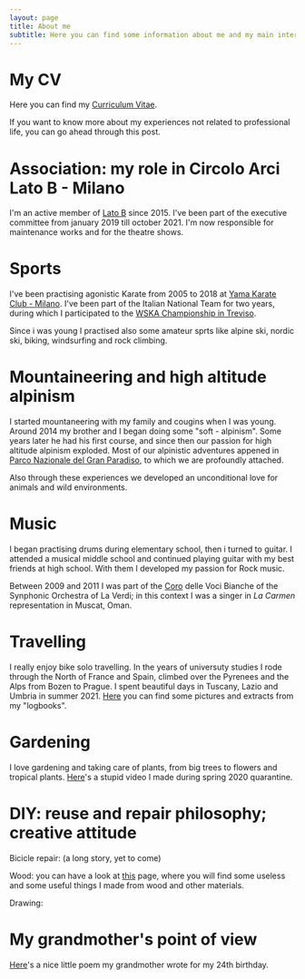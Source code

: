 ```yaml
---
layout: page
title: About me
subtitle: Here you can find some information about me and my main interests.
---
```


# My CV

Here you can find my [Curriculum Vitae](https://github.com/martinozanetti/martinozanetti.github.io/raw/master/assets/docs/CV.pdf).

If you want to know more about my experiences not related to professional life, you can go ahead through this post.

# Association: my role in Circolo Arci Lato B - Milano

I'm an active member of [Lato B](https://www.latobmilano.it/) since 2015. I've been part of the executive committee from january 2019 till october 2021. I'm now responsible for maintenance works and for the theatre shows.

# Sports

I've been practising agonistic Karate from 2005 to 2018 at [Yama Karate Club - Milano](https://www.facebook.com/yamakarateclub). I've been part of the Italian National Team for two years, during which I participated to the [WSKA Championship in Treviso](http://www.wska-karate.org/2017-results/).

Since i was young I practised also some amateur sprts like alpine ski, nordic ski, biking, windsurfing and rock climbing.

# Mountaineering and high altitude alpinism

I started mountaneering with my family and cougins when I was young. Around 2014 my brother and I began doing some "soft - alpinism". Some years later he had his first course, and since then our passion for high altitude alpinism exploded. Most of our alpinistic adventures appened in [Parco Nazionale del Gran Paradiso](http://www.pngp.it/), to which we are profoundly attached.

Also through these experiences we developed an unconditional love for animals and wild environments.

# Music

I began practising drums during elementary school, then i turned to guitar. I attended a musical middle school and continued playing guitar with my best friends at high school. With them I developed my passion for Rock music.

Between 2009 and 2011 I was part of the [Coro](https://www.laverdi.org/it/coro) delle Voci Bianche of the Synphonic Orchestra of La Verdi; in this context I was a singer in _La Carmen_ representation in Muscat, Oman.

# Travelling

I really enjoy bike solo travelling. In the years of universuty studies I rode through the North of France and Spain, climbed over the Pyrenees and the Alps from Bozen to Prague. I spent beautiful days in Tuscany, Lazio and Umbria in summer 2021.
[Here](https://martinozanetti.github.io/bike-travels/) you can find some pictures and extracts from my "logbooks".

# Gardening

I love gardening and taking care of plants, from big trees to flowers and tropical plants.
[Here](https://github.com/martinozanetti/martinozanetti.github.io/assets/videos/peperomia.mp4)'s a stupid video I made during spring 2020 quarantine.

# DIY: reuse and repair philosophy; creative attitude
 
Bicicle repair: (a long story, yet to come)

Wood: you can have a look at [this](https://martinozanetti.github.io/woodworks/) page, where you will find some useless and some useful things I made from wood and other materials.

Drawing:

# My grandmother's point of view

[Here](https://martinozanetti.github.io/vispateresa/)'s a nice little poem my grandmother wrote for my 24th birthday.
